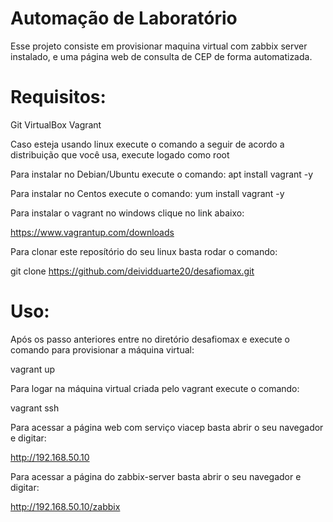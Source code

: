 
# Automação de Laboratório
Esse projeto consiste em provisionar maquina virtual com zabbix server instalado, e uma página web de consulta de CEP de forma automatizada.

# Requisitos:
   Git
   VirtualBox
   Vagrant

Caso esteja usando linux execute o comando a seguir de acordo a distribuição que você usa, execute logado como root

Para instalar no Debian/Ubuntu execute o comando:
apt install vagrant -y

Para instalar no Centos execute o comando:
yum install vagrant -y

Para instalar o vagrant no windows clique no link abaixo:

https://www.vagrantup.com/downloads

Para clonar este reposítório do seu linux basta rodar o comando:

git clone https://github.com/deividduarte20/desafiomax.git  
    
# Uso:

Após os passo anteriores entre no diretório desafiomax e execute o comando para provisionar a máquina virtual:

vagrant up

Para logar na máquina virtual criada pelo vagrant execute o comando:

vagrant ssh

Para acessar a página web com serviço viacep basta abrir o seu navegador e digitar:

http://192.168.50.10

Para acessar a página do zabbix-server basta abrir o seu navegador e digitar:

http://192.168.50.10/zabbix



